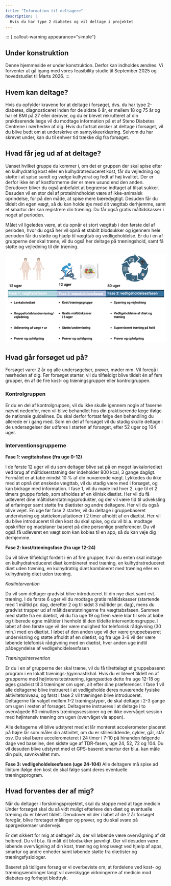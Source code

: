 ```yaml
---
title: "Information til deltagere"
description: |
  Hvis du har type 2 diabetes og vil deltage i projektet
---
```


::: {.callout-warning appearance="simple"}
## Under konstruktion

Denne hjemmeside er under konstruktion. Derfor kan indholdes ændres. Vi
forventer at gå igang med vores feasibility studie til September 2025 og
hovedstudiet til Marts 2026.
:::

## Hvem kan deltage?

Hvis du opfylder kravene for at deltage i forsøget, dvs. du har type
2-diabetes, diagnosticeret inden for de sidste 6 år, er mellem 18 og 75
år og har et BMI på 27 eller derover, og du er blevet rekrutteret af din
praktiserende læge vil du modtage information på et af Steno Diabetes
Centrene i nærheden af dig. Hvis du fortsat ønsker at deltage i
forsøget, vil du blive bedt om at underskrive en samtykkeerklæring.
Selvom du har skrevet under, kan du til enhver tid trække dig fra
forsøget.

## Hvad får jeg ud af at deltage?

Uanset hvilket gruppe du kommer i, om det er gruppen der skal spise
efter en kulhydratrig kost eller en kulhydratreduceret kost, får du
vejledning og støtte i at spise sundt og vælge kulhydrat og fedt af høj
kvalitet. Der er derfor ikke én af kostformerne der er mere usund end
den anden. Derudover bliver du også anbefalet at begrænse indtaget af
tilsat sukker. Desuden vil en stor del af proteinindholdet være af
ikke-animalsk oprindelse, for på den måde, at spise mere bæredygtigt.
Desuden får du tildelt din egen vægt, så du kan holde øje med dit
vægttab derhjemme, samt et smartur der kan registrere din træning. Du
får også gratis måltidskasser i noget af perioden.

Målet vil ligeledes være, at du opnår et stort vægttab i den første del
af perioden, hvor du også her vil opnå et stabilt blodsukker og igennem
hele perioden får du støtte og hjælp til vægttab og vedligeholdelse. Er
du i en af grupperne der skal træne, vil du også her deltage på
træningshold, samt få støtte og vejledning til din træning.

![Studiedesign](/images/participant-benefits.png)

## Hvad går forsøget ud på?

Forsøget varer 2 år og alle undersøgelser, prøver, møder mm. Vil foregå
i nærheden af dig. Før forsøget starter, vil du tilfældigt blive tildelt
én af fem grupper, én af de fire kost- og træningsgrupper eller
kontrolgruppen.

### Kontrolgruppen

Er du en del af kontrolgruppen, vil du ikke skulle igennem nogle af
faserne nævnt nedenfor, men vil blive behandlet hos din praktiserende
læge ifølge de nationale guidelines. Du skal derfor fortsat følge den
behandling du allerede er i gang med. Som en del af forsøget vil du
stadig skulle deltage i de undersøgelser der udføres i starten af
forsøget, efter 52 uger og 104 uger.

### Interventionsgrupperne

**Fase 1: vægttabsfase (fra uge 0-12)**

I de første 12 uger vil du som deltager blive sat på en meget
lavkaloriediæt ved brug af måltidserstatning der indeholder 800 kcal, 3
gange dagligt. Formålet er at tabe mindst 10 % af din nuværende vægt.
Lykkedes du ikke med at opnå det ønskede vægttab, vil du stadig være med
i forsøget, og kan bidrage med information. I fase 1, vil du møde ind
hver 2. uge til et 2 timers gruppe forløb, som afholdes af en klinisk
diætist. Her vil du få udleveret dine måltidserstatningsprodukter, og
der vil være tid til udveksling af erfaringer samt støtte fra diætister
og andre deltagere. Her vil du også blive vejet. En uge før fase 2
starter, vil du deltage i gruppebaseret undervisning og
støttekonsultationer i 2 timer afholdt af en diætist. Her vil du blive
introduceret til den kost du skal spise, og du vil bl.a. modtage
opskrifter og madplaner baseret på dine personlige præferencer. Du vil
også få udleveret en vægt som kan kobles til en app, så du kan veje dig
derhjemme.

**Fase 2: kost/træningsfase (fra uge 12-24)**

Du vil blive tilfældigt fordelt i én af fire grupper, hvor du enten skal
indtage en kulhydratreduceret diæt kombineret med træning, en
kulhydratreduceret diæt uden træning, en kulhydratrig diæt kombineret
med træning eller en kulhydratrig diæt uden træning.

*Kostintervention*

Du vil som deltager gradvist blive introduceret til din nye diæt samt
evt. træning. I de første 6 uger vil du modtage gratis måltidskasser
(startende med 1 måltid pr. dag, derefter 2 og til sidst 3 måltider pr.
dag), mens du gradvist trapper ud af måltidserstatningerne fra
vægttabsfasen. Sammen med støtte fra en diætist, vil du fra uge 19 og
frem være klar til selv at købe og tilberede egne måltider i henhold til
den tildelte interventionsgruppe. I løbet af den første uge vil der være
mulighed for telefonisk rådgivning (30 min.) med en diætist. I løbet af
den anden uge vil der være gruppebaseret undervisning og støtte afholdt
af en diætist, og fra uge 3-6 vil der være løbende telefonisk rådgivning
med en diætist, hver anden uge indtil påbegyndelse af
vedligeholdelsesfasen

*Træningsintervention*

Er du i en af grupperne der skal træne, vil du få tilrettelagt et
gruppebaseret program i en lokalt trænings-/gymnastikhal. Hvis du er
blevet tildelt en af grupperne med højintensitetstræning, igangsættes
dette fra uge 12-18 og øges gradvist til 3 træninger om ugen, alt efter
dine præferencer. I fase 1 vil alle deltagerne blive instrueret i at
vedligeholde deres nuværende fysiske aktivitetsniveau, og først i fase 2
vil træningen blive introduceret. Deltagerne får valget mellem 1-2
træningstyper, de skal deltage i 2-3 gange om ugen i resten af forsøget.
Deltagerne instrueres i at deltage i to overvågede 60-minutters
træningssessioner og en ikke overvåget session med højintensiv træning
om ugen (overvåget via appen).

Alle deltagerne vil blive udstyret med et lår monteret accelerometer
placeret på højre lår som måler din aktivitet, om du er stillesiddende,
cykler, går, står osv. Du skal bære accelerometeret i 24 timer i 7-10 på
hinanden følgende dage ved baseline, den sidste uge af TDR-fasen, uge
24, 52, 72 og 104. Du vil desuden blive udstyret med et GPS-baseret
smartur der bl.a. kan måle din puls, søvnkvalitet mm.

**Fase 3: vedligeholdelsesfasen (uge 24-104)** Alle deltagere må spise
ad libitum ifølge den kost de skal følge samt deres eventuelle
træningsprogram.

## Hvad forventes der af mig?

Når du deltager i forskningsprojektet, skal du stoppe med at tage
medicin Under forsøget skal du så vidt muligt efterleve den diæt og
eventuelle træning du er blevet tildelt. Derudover vil der i løbet af de
2 år forsøget foregår, blive foretaget målinger og prøver, og du skal
svare på spørgeskemaer undervejs.

Er det sikkert for mig at deltage? Ja, der vil løbende være overvågning
af dit helbred. Du vil bl.a. få målt dit blodsukker jævnligt. Der vil
desuden være løbende overvågning af din kost, træning og kropsvægt ved
hjælp af apps, smartur og andre enheder samt løbende støtte fra
diætister og træningsfysiologer.

Baseret på tidligere forsøg er vi overbeviste om, at fordelene ved kost-
og træningsændringer langt vil overskygge virkningerne af medicin mod
diabetes og forhøjet blodtryk.
